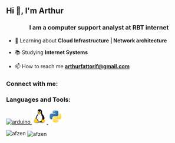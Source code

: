 <h2 align="left">Hi 👋, I'm Arthur</h1>
<h3 align="center">I am a computer support analyst at RBT internet</h3>

- 🌱 Learning about **Cloud Infrastructure | Network architecture**

- 📚 Studying **Internet Systems**

- 📫 How to reach me **arthurfattorif@gmail.com**

<h3 align="left">Connect with me:</h3>
<p align="left">
</p>

<h3 align="left">Languages and Tools:</h3>
<p align="left"> <a href="https://www.arduino.cc/" target="_blank" rel="noreferrer"> <img src="https://cdn.worldvectorlogo.com/logos/arduino-1.svg" alt="arduino" width="40" height="40"/> </a> <a href="https://www.linux.org/" target="_blank" rel="noreferrer"> <img src="https://raw.githubusercontent.com/devicons/devicon/master/icons/linux/linux-original.svg" alt="linux" width="40" height="40"/> </a> <a href="https://www.python.org" target="_blank" rel="noreferrer"> <img src="https://raw.githubusercontent.com/devicons/devicon/master/icons/python/python-original.svg" alt="python" width="40" height="40"/> </a> </p>

<p><img align="left" src="https://github-readme-stats.vercel.app/api/top-langs?username=afzen&show_icons=true&locale=en&layout=compact" alt="afzen" /></p>

<p>&nbsp;<img align="center" src="https://github-readme-stats.vercel.app/api?username=afzen&show_icons=true&locale=en" alt="afzen" /></p>
